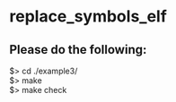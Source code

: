 # replace_symbols_elf

## Please do the following:
  
$> cd ./example3/  
$> make  
$> make check  
